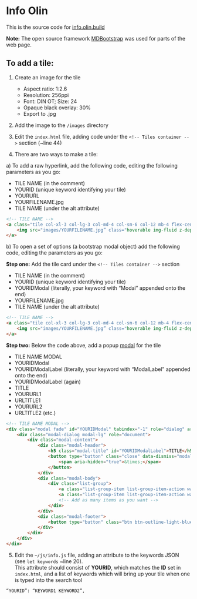# Info Olin
This is the source code for [info.olin.build](https://info.olin.build)

**Note:**  The open source framework [MDBootstrap](https://mdbootstrap.com) was used for parts of the web page.

## To add a tile:
1)  Create an image for the tile
	- Aspect ratio:  1:2.6
	- Resolution:  256ppi
	- Font: DIN OT;  Size: 24
	- Opaque black overlay:  30%
	- Export to .jpg

2)  Add the image to the `/images` directory

3)  Edit the `index.html` file, adding code under the `<!-- Tiles container -->` section (~line 44)

4) There are two ways to make a tile:

a)  To add a raw hyperlink, add the following code, editing the following parameters as you go:

* TILE NAME (in the comment)
* YOURID (unique keyword identifying your tile)
* YOURURL
* YOURFILENAME.jpg
* TILE NAME (under the alt attribute)

```html
<!-- TILE NAME -->
<a class="tile col-xl-3 col-lg-3 col-md-4 col-sm-6 col-12 mb-4 flex-center" id=“YOURID” href=“YOURURL” target="_blank">
	<img src="images/YOURFILENAME.jpg” class="hoverable img-fluid z-depth-1 tile-image" alt=“TILE NAME”>
</a>
```
b)  To open a set of options (a bootstrap modal object) add the following code, editing the parameters as you go:

**Step one:** Add the tile card under the `<!-- Tiles container -->` section 

* TILE NAME (in the comment)
* YOURID (unique keyword identifying your tile)
* YOURIDModal (literally, your keyword with “Modal” appended onto the end)
* YOURFILENAME.jpg
* TILE NAME (under the alt attribute)
```html
<!-- TILE NAME -->
<a class="tile col-xl-3 col-lg-3 col-md-4 col-sm-6 col-12 mb-4 flex-center" id=“YOURID” data-toggle="modal" data-target=“#YOURIDModal”>
	<img src="images/YOURFILENAME.jpg” class="hoverable img-fluid z-depth-1 tile-image" alt=“TILE NAME”>
</a>
```

**Step two:** Below the code above, add a popup [modal](https://mdbootstrap.com/javascript/modals/) for the tile
* TILE NAME MODAL
* YOURIDModal
* YOURIDModalLabel (literally, your keyword with “ModalLabel” appended onto the end)
* YOURIDModalLabel (again)
* TITLE
* YOURURL1
* URLTITLE1
* YOURURL2
* URLTITLE2 (etc.)

```html
<!-- TILE NAME MODAL -->
<div class="modal fade" id="YOURIDModal" tabindex="-1" role="dialog" aria-labelledby=“YOURIDModalLabel” aria-hidden="true">
	<div class="modal-dialog modal-lg" role="document">
		<div class="modal-content">
			<div class="modal-header">
				<h5 class="modal-title" id="YOURIDModalLabel">TITLE</h5>
				<button type="button" class="close" data-dismiss="modal" aria-label="Close">
					<span aria-hidden="true">&times;</span>
				</button>
			</div>
			<div class="modal-body">
				<div class="list-group">
					<a class="list-group-item list-group-item-action waves-effect" href=“YOURURL1” target="_blank">URLTITLE1</a>
					<a class="list-group-item list-group-item-action waves-effect" href="YOURURL2” target="_blank">URLTITLE2</a>
					<!-- Add as many items as you want -->
				</div>
			</div>
			<div class="modal-footer">
				<button type="button" class="btn btn-outline-light-blue" data-dismiss="modal">Close</button>
			</div>
		</div>
	</div>
</div>
```
5)  Edit the `~/js/info.js` file, adding an attribute to the keywords JSON (see `let keywords` ~line 20).  
This attribute should consist of **YOURID**, which matches the **ID** set in `index.html`, and a list of keywords which will bring up your tile when one is typed into the search tool
```html
“YOURID”: “KEYWORD1 KEYWORD2”,
```

